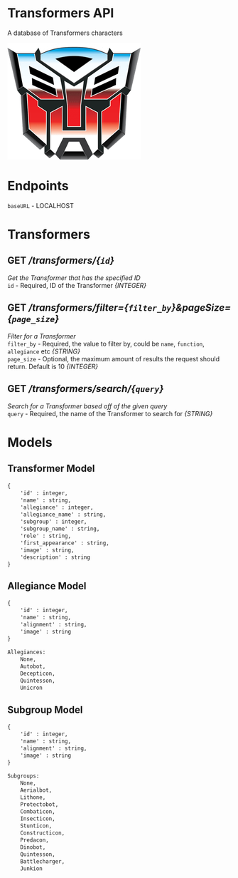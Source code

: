 # Transformers API
A database of Transformers characters

![Transformers](logo.png)

# Endpoints
`baseURL` - LOCALHOST

# Transformers

## **GET** */transformers/{`id`}* <br>
*Get the Transformer that has the specified ID* <br>
`id` - Required, ID of the Transformer *{INTEGER}*

## **GET** */transformers/filter={`filter_by`}&pageSize={`page_size`}* <br>
*Filter for a Transformer* <br>
`filter_by` - Required, the value to filter by, could be `name`, `function`, `allegiance` etc *{STRING}* <br>
`page_size` - Optional, the maximum amount of results the request should return. Default is 10 *{INTEGER}*

## **GET** */transformers/search/{`query`}* <br>
*Search for a Transformer based off of the given query* <br>
`query` - Required, the name of the Transformer to search for *{STRING}*

# Models

## Transformer Model

```
{
	'id' : integer,
	'name' : string,
	'allegiance' : integer,
	'allegiance_name' : string,
	'subgroup' : integer,
	'subgroup_name' : string,
	'role' : string,
	'first_appearance' : string,
	'image' : string,
	'description' : string
}
```

## Allegiance Model
```
{
	'id' : integer,
	'name' : string,
	'alignment' : string,
	'image' : string
}
```
```
Allegiances: 
	None, 
	Autobot, 
	Decepticon, 
	Quintesson, 
	Unicron
```
## Subgroup Model
```
{
	'id' : integer,
	'name' : string,
	'alignment' : string,
	'image' : string
}
```
```
Subgroups:
	None,
	Aerialbot,
	Lithone,
	Protectobot,
	Combaticon,
	Insecticon,
	Stunticon,
	Constructicon,
	Predacon,
	Dinobot,
	Quintesson,
	Battlecharger,
	Junkion
```

